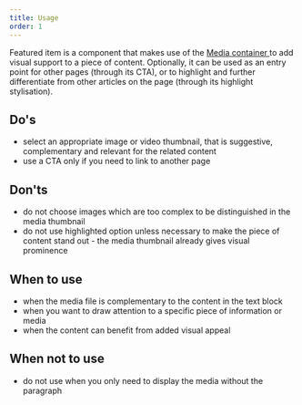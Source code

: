 ```yaml
---
title: Usage
order: 1
---
```

Featured item is a component that makes use of the [Media container ](https://ec.europa.eu/component-library/ec/components/media/media-container/code/)to add visual support to a piece of content. Optionally, it can be used as an entry point for other pages (through its CTA), or to highlight and further differentiate from other articles on the page (through its highlight stylisation).

## Do's

- select an appropriate image or video thumbnail, that is suggestive, complementary and relevant for the related content
- use a CTA only if you need to link to another page

## Don'ts

- do not choose images which are too complex to be distinguished in the media thumbnail
- do not use highlighted option unless necessary to make the piece of content stand out - the media thumbnail already gives visual prominence

## When to use

- when the media file is complementary to the content in the text block
- when you want to draw attention to a specific piece of information or media
- when the content can benefit from added visual appeal

## When not to use

- do not use when you only need to display the media without the paragraph
